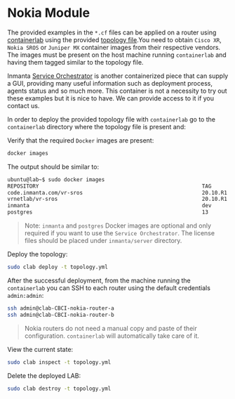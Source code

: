 # Nokia Module

The provided examples in the `*.cf` files can be applied on a router using [containerlab](https://containerlab.srlinux.dev/) using the provided [topology file](containerlab/topology.yml).You need to obtain `Cisco XR`, `Nokia SROS` or `Juniper MX` container images from their respective vendors. The images must be present on the host machine running `containerlab` and having them tagged similar to the topology file.

Inmanta [Service Orchestrator](https://inmanta.com/service-orchestrator/) is another containerized piece that can supply a GUI, providing many useful information such as deployment process, agents status and so much more. This container is not a necessity to try out these examples but it is nice to have. We can provide access to it if you contact us.

In order to deploy the provided topology file with `containerlab` go to the `containerlab` directory where the topology file is present and:

Verify that the required `Docker` images are present:

```sh
docker images
```

The output should be similar to:

```sh
ubuntu@lab~$ sudo docker images
REPOSITORY                                                    TAG        IMAGE ID       CREATED        SIZE
code.inmanta.com/vr-sros                                      20.10.R1   2bbcd01bcc9f   7 months ago   989MB
vrnetlab/vr-sros                                              20.10.R1   2bbcd01bcc9f   7 months ago   989MB
inmanta                                                       dev        7e787600e8b1   2 weeks ago    881MB
postgres                                                      13        7e787600e8a1   2 weeks ago    205MB
```

> Note: `inmanta`  and `postgres` Docker images are optional and only required if you want to use the `Service Orchestrator`. The license files should be placed under `inmanta/server` directory.

Deploy the topology:

```sh
sudo clab deploy -t topology.yml
```

After the successful deployment, from the machine running the `containerlab` you can SSH to each router using the default credentials `admin:admin`:

```sh
ssh admin@clab-CBCI-nokia-router-a
ssh admin@clab-CBCI-nokia-router-b
```

> Nokia routers do not need a manual copy and paste of their configuration. `containerlab` will automatically take care of it.

View the current state:

```sh
sudo clab inspect -t topology.yml
```

Delete the deployed LAB:

```sh
sudo clab destroy -t topology.yml
```
